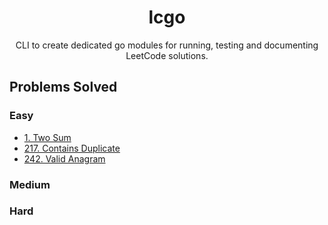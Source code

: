 <div align="center">
    <h1>lcgo</h1>
    <p>CLI to create dedicated go modules for running, testing and documenting LeetCode solutions.</p>
</div>

## Problems Solved
### Easy
- [1. Two Sum](./Easy%20-%201.%20Two%20Sum/docs.md)
- [217. Contains Duplicate](./Easy%20-%20217.%20Contains%20Duplicate/docs.md)
- [242. Valid Anagram](./Easy%20-%20242.%20Valid%20Anagram/docs.md)
<!-- EASY PROBLEMS -->

### Medium
<!-- MEDIUM PROBLEMS -->

### Hard
<!-- HARD PROBLEMS -->
